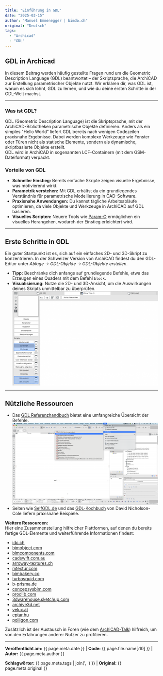 ```yaml
---
title: "Einführung in GDL"
date: "2025-03-15"
author: "Manuel Emmenegger | bimdo.ch"
original: "Deutsch"
tags: 
  - "Archicad"
  - "GDL"
---
```


## GDL in Archicad

In diesem Beitrag werden häufig gestellte Fragen rund um die Geometric Description Language (GDL) beantwortet – der Skriptsprache, die ArchiCAD zur Erstellung parametrischer Objekte nutzt. Wir erklären dir, was GDL ist, warum es sich lohnt, GDL zu lernen, und wie du deine ersten Schritte in der GDL-Welt machst.

---

### Was ist GDL?
GDL (Geometric Description Language) ist die Skriptsprache, mit der ArchiCAD-Bibliotheken parametrische Objekte definieren. Anders als ein simples "Hello World" liefert GDL bereits nach wenigen Codezeilen praxisnahe Ergebnisse. Dabei werden komplexe Werkzeuge wie Fenster oder Türen nicht als statische Elemente, sondern als dynamische, skriptbasierte Objekte erstellt.  
GDL wird in ArchiCAD in sogenannten LCF-Containern (mit dem GSM-Dateiformat) verpackt.

### Vorteile von GDL
- **Schneller Einstieg:** Bereits einfache Skripte zeigen visuelle Ergebnisse, was motivierend wirkt.  
- **Parametrik verstehen:** Mit GDL erhältst du ein grundlegendes Verständnis für parametrische Modellierung in CAD-Software.  
- **Praxisnahe Anwendungen:** Du kannst tägliche Arbeitsabläufe optimieren, da viele Objekte und Werkzeuge in ArchiCAD auf GDL basieren.  
- **Visuelles Scripten:** Neuere Tools wie [Param-O](https://graphisoft.com/downloads/param-o) ermöglichen ein visuelles Herangehen, wodurch der Einstieg erleichtert wird.

---

## Erste Schritte in GDL

Ein guter Startpunkt ist es, sich auf ein einfaches 2D- und 3D-Skript zu konzentrieren. In der Schweizer Version von ArchiCAD findest du den GDL-Editor unter _Ablage → GDL-Objekte → GDL-Objekte erstellen_.   

  - **Tipp:** Beschränke dich anfangs auf grundlegende Befehle, etwa das Erzeugen eines Quaders mit dem Befehl `block`.  
  - **Visualisierung:** Nutze die 2D- und 3D-Ansicht, um die Auswirkungen deines Skripts unmittelbar zu überprüfen.
[![Overview-Editor](assets/ac210-1000_01_Overview-Editor.png)](assets/ac210-1000_01_Overview-Editor.png)
---

## Nützliche Ressourcen

- Das [GDL Referenzhandbuch](https://help.graphisoft.com/AC/24/GER/GDL.pdf) bietet eine umfangreiche Übersicht der Befehle.
[![Reference-Manual](assets/ac210-1000_02_Reference-Manual.png)](assets/ac210-1000_02_Reference-Manual.png)
- Seiten wie [SelfGDL.de](https://www.selfgdl.de/) und das [GDL-Kochbuch](https://issuu.com/dnicholsoncole/docs/gdlcookbook3_01) von David Nicholson-Cole liefern praxisnahe Beispiele.

**Weitere Ressourcen:**   
Hier eine Zusammenstellung hilfreicher Plattformen, auf denen du bereits fertige GDL-Elemente und weiterführende Informationen findest:   

- [idc.ch](https://www.idc.ch/archicad/ueber-archicad/zusatzprodukte/zusatzbibliotheken/)   
- [bimobject.com](https://www.bimobject.com/de-ch/product?sort=trending)    
- [bimcomponents.com](https://bimcomponents.com/)   
- [cadswift.com.au](https://cadswift.com.au/)   
- [arroway-textures.ch](https://www.arroway-textures.ch/)   
- [mtextur.com](https://www.mtextur.com/)   
- [bimbakery.co](http://bimbakery.co/)    
- [turbosquid.com](https://www.turbosquid.com/)   
- [b-prisma.de](https://www.b-prisma.de/)   
- [concepsysbim.com](http://www.concepsysbim.com/)    
- [prodlib.com](https://www.prodlib.com/?lang=en)   
- [3dwarehouse.sketchup.com](https://3dwarehouse.sketchup.com/)   
- [archive3d.net](https://archive3d.net/)   
- [velux.at](https://www.velux.at/fachkunden/tools-technik/3d-bim-objekte)    
- [eptar.hu](https://www.eptar.hu/)   
- [poliigon.com](http://www.poliigon.com/)    

Zusätzlich ist der Austausch in Foren (wie dem [ArchiCAD-Talk](https://archicad-talk.graphisoft.com/)) hilfreich, um von den Erfahrungen anderer Nutzer zu profitieren.

---


**Veröffentlicht am:** {{ page.meta.date }} | **Code:** {{ page.file.name[:10] }}  | **Autor:** {{ page.meta.author }}

**Schlagwörter:** {{ page.meta.tags | join(', ') }} | **Original:** {{ page.meta.original }}
